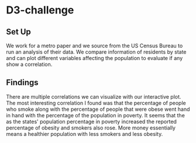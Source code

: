 # D3-challenge

## Set Up
We work for a metro paper and we source from the US Census Bureau to run an analysis of their data. We compare information of residents by state and can plot different variables affecting the population to evaluate if any show a correlation.

## Findings
There are multiple correlations we can visualize with our interactive plot. The most interesting correlation I found was that the percentage of people who smoke along with the percentage of people that were obese went hand in hand with the percentage of the population in poverty. It seems that the as the states' population percentage in poverty increased the reported percentage of obesity and smokers also rose. More money essentially means a healthier population with less smokers and less obesity. 